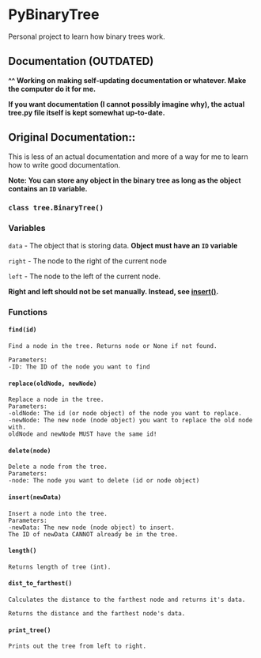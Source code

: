 # PyBinaryTree

Personal project to learn how binary trees work.

## Documentation (OUTDATED)

**^^ Working on making self-updating documentation or whatever. Make the computer do it for me.**

**If you want documentation (I cannot possibly imagine why), the actual tree.py file itself is kept somewhat up-to-date.**

## Original Documentation::

This is less of an actual documentation and more of a way for me to learn how to write good documentation.

**Note: You can store any object in the binary tree as long as the object contains an `ID` variable.**

### `class tree.BinaryTree()`

### Variables

`data` - The object that is storing data. **Object must have an `ID` variable**

`right` - The node to the right of the current node

`left` - The node to the left of the current node.

**Right and left should not be set manually. Instead, see [insert()](#insertnewdata).**

### Functions

#### `find(id)`

    Find a node in the tree. Returns node or None if not found.
        
    Parameters:
    -ID: The ID of the node you want to find

#### `replace(oldNode, newNode)`

    Replace a node in the tree.
    Parameters:
    -oldNode: The id (or node object) of the node you want to replace.
    -newNode: The new node (node object) you want to replace the old node with.
    oldNode and newNode MUST have the same id!

#### `delete(node)`

    Delete a node from the tree.
    Parameters:
    -node: The node you want to delete (id or node object)

#### `insert(newData)`

    Insert a node into the tree.
    Parameters:
    -newData: The new node (node object) to insert.
    The ID of newData CANNOT already be in the tree. 

#### `length()`

    Returns length of tree (int).

#### `dist_to_farthest()`

    Calculates the distance to the farthest node and returns it's data.
        
    Returns the distance and the farthest node's data.

#### `print_tree()`

    Prints out the tree from left to right.
